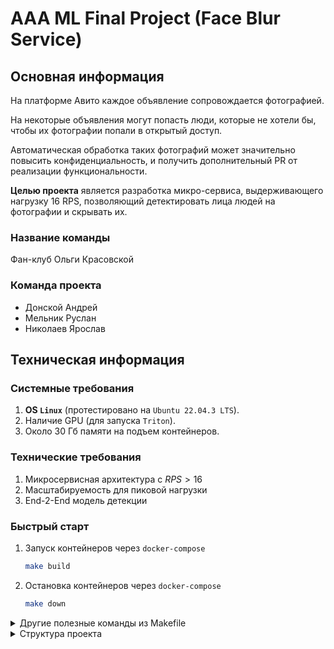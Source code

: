 # AAA ML Final Project (Face Blur Service)


## Основная информация

На платформе Авито каждое объявление сопровождается фотографией. 

На некоторые объявления могут попасть люди, которые не хотели бы, 
чтобы их фотографии попали в открытый доступ.

Автоматическая обработка таких фотографий может значительно повысить конфиденциальность, 
и получить дополнительный PR от реализации функциональности.

**Целью проекта** является разработка микро-сервиса, выдерживающего нагрузку 16 RPS,
позволяющий детектировать лица людей на фотографии и скрывать их.

### Название команды 
Фан-клуб Ольги Красовской

### Команда проекта 
- Донской Андрей
- Мельник Руслан 
- Николаев Ярослав

## Техническая информация 

### Системные требования

1. **OS `Linux`** (протестировано на `Ubuntu 22.04.3 LTS`).
2. Наличие GPU (для запуска `Triton`).
3. Около 30 Гб памяти на подъем контейнеров.

### Технические требования
1. Микросервисная архитектура с $RPS > 16$
2. Масштабируемость для пиковой нагрузки
3. End-2-End модель детекции

### Быстрый старт

1. Запуск контейнеров через `docker-compose`
   ```bash
   make build
   ```
2. Остановка контейнеров через `docker-compose`
   ```bash
   make down  
   ```

<details>
  <summary>Другие полезные команды из Makefile</summary>

1. Локальная сборка проекта
   ```bash
   make setup
   ```
3. Запуск тестирования
    ```bash
    make tests
    ```
2. Справочная информация по всем командам
    ```bash
    make help
    ```
</details>

<details>
  <summary>Структура проекта</summary>

```linux
.
├── blur             <--- Основной код
│   ├── backend      <--- Бекенд
│   └── frontend     <--- Фронтенд
├── data             <--- Используемые данные
├── docker           <--- Докер-файлы
├── docs             <--- Документация
├── notebooks        <--- Тестирование гипотез, ноутбуки
└── tests            <--- Тесты
```
</details>
